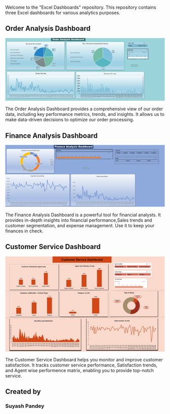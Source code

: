 
Welcome to the "Excel Dashboards" repository. This repository contains three Excel dashboards for various analytics purposes.

## Order Analysis Dashboard

![Order Analysis Dashboard](Order%20Dashboard.png)

The Order Analysis Dashboard provides a comprehensive view of our order data, including key performance metrics, trends, and insights. It allows us to make data-driven decisions to optimize our order processing.

## Finance Analysis Dashboard

![Finance Analysis Dashboard](Finance%20Dashboard.png)

The Finance Analysis Dashboard is a powerful tool for financial analysts. It provides in-depth insights into financial performance,Sales trends and customer segmentation, and expense management. Use it to keep your finances in check.

## Customer Service Dashboard

![Customer Service Dashboard](CSD.png)

The Customer Service Dashboard helps you monitor and improve customer satisfaction. It tracks customer service performance, Satisfaction trends, and Agent wise performence matrix, enabling you to provide top-notch service.


## Created by 
### Suyash Pandey

